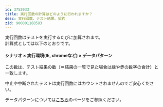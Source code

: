 ```yaml
---
id: 3752033
title: 実行回数の計算はどのように行われますか？
desc: 実行回数、テスト結果、契約
zid: 900001160583
---
```


実行回数はテストを実行するたびに加算されます。<br>計算式としては以下のとおりです。

#### シナリオ × 実行環境(IE, chromeなど) × データパターン<br>

この数は、テスト結果の数（＝結果の一覧で見た場合は緑や赤の数字の合計）と一致します。

中止や中断されたテストは実行回数にはカウントされませんのでご安心ください。

データパターンについては[こちら](https://intercom.help/autify/ja/articles/3731857-%E4%B8%80%E3%81%A4%E3%81%AE%E3%82%B7%E3%83%8A%E3%83%AA%E3%82%AA%E3%81%A7%E6%A7%98%E3%80%85%E3%81%AA%E6%96%87%E5%AD%97%E5%88%97%E3%81%AE%E3%83%91%E3%82%BF%E3%83%BC%E3%83%B3%E3%81%AE%E3%83%86%E3%82%B9%E3%83%88%E3%82%92%E8%A1%8C%E3%81%84%E3%81%9F%E3%81%84%E3%81%A7%E3%81%99)のページをご参照ください。